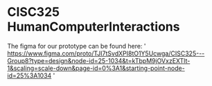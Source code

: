 # CISC325 HumanComputerInteractions
The figma for our prototype can be found here: ' https://www.figma.com/proto/TJI7tSvdXPI8tO1Y5Ucwga/CISC325---Group8?type=design&node-id=25-1034&t=kTbpM9jOVxzEXTlt-1&scaling=scale-down&page-id=0%3A1&starting-point-node-id=25%3A1034 '
